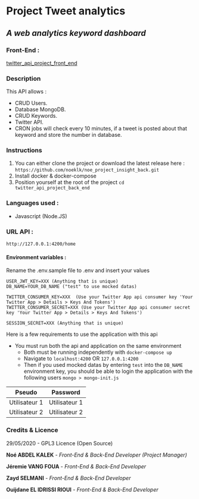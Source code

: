 #  Project Tweet analytics
## *A web analytics keyword dashboard*

### Front-End : 
[twitter_api_project_front_end](https://github.com/noeklk/twitter_api_project_front_end)

### Description

This API allows :

- CRUD Users.
- Database MongoDB.
- CRUD Keywords.
- Twitter API.
- CRON jobs will check every 10 minutes, if a tweet is posted about that keyword and store the number in database.


### Instructions

1.  You can either clone the project or download the latest release here :  `https://github.com/noeklk/noe_project_insight_back.git`
2.  Install docker & docker-compose
3.  Position yourself at the root of the project  `cd twitter_api_project_back_end`

### Languages used :
* Javascript (Node.JS)

### URL API : 
`http://127.0.0.1:4200/home`

#### Environment variables :
Rename the .env.sample file to .env and insert your values

```
USER_JWT_KEY=XXX (Anything that is unique)
DB_NAME=YOUR_DB_NAME ("test" to use mocked datas)

TWITTER_CONSUMER_KEY=XXX  (Use your Twitter App api consumer key 'Your Twitter App > Details > Keys And Tokens')
TWITTER_CONSUMER_SECRET=XXX (Use your Twitter App api consumer secret key 'Your Twitter App > Details > Keys And Tokens')

SESSION_SECRET=XXX (Anything that is unique)
```

Here is a few requirements to use the application with this api

-   You must run both the api and application on the same environment
    -   Both must be running independently with  `docker-compose up`
    -   Navigate to  `localhost:4200`  OR  `127.0.0.1:4200`
    -   Then if you used mocked datas by entering  `test`  into the  `DB_NAME`  environment key, you should be able to login the application with the following users  `mongo > mongo-init.js`  

Pseudo | Password 
--- | --- 
Utilisateur 1 | Utilisateur 1
Utilisateur 2 | Utilisateur 2


### Credits & Licence
29/05/2020 - GPL3 Licence (Open Source)


**Noé ABDEL KALEK**  - *Front-End & Back-End Developer (Project Manager)*


**Jéremie VANG FOUA**  - *Front-End & Back-End Developer*


**Zayd SELMANI**  - *Front-End & Back-End Developer*  


**Ouijdane EL IDRISSI RIOUI** - *Front-End & Back-End Developer*


